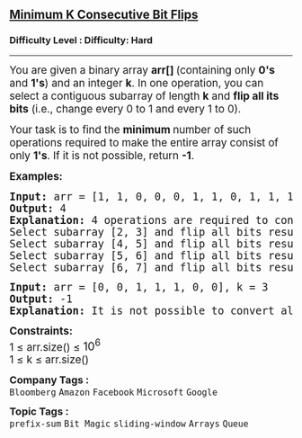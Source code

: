 <h2><a href="https://www.geeksforgeeks.org/problems/minimum-number-of-k-consecutive-bit-flips--171650/1?_gl=1*1hnnd0v*_up*MQ..&gclid=CjwKCAiAhqCdBhB0EiwAH8M_GoC4dHdy1Y8GWzmsRI77twRorT41-V4Tcl_M0MJ9Slc_sILYztk6PRoCyegQAvD_BwE">Minimum K Consecutive Bit Flips</a></h2><h3>Difficulty Level : Difficulty: Hard</h3><hr><div class="problems_problem_content__Xm_eO"><p data-start="169" data-end="259"><span style="font-size: 14pt;">You are given a binary array <strong>arr[] </strong>(containing only <strong>0's</strong> and <strong>1's</strong>) and an integer <strong>k</strong>. </span><span style="font-size: 14pt;">In one operation, you can select a contiguous subarray of length&nbsp;<strong>k</strong> and <strong data-start="334" data-end="355">flip all its bits</strong> (i.e., change every 0 to 1 and every 1 to 0).</span></p>
<p data-start="413" data-end="533"><span style="font-size: 14pt;">Your task is to find the <strong>minimum </strong>number of such operations required to make the entire array consist of only <strong>1's</strong>. </span><span style="font-size: 14pt;">If it is not possible, return <strong data-start="565" data-end="571">-1</strong>.</span></p>
<p><span style="font-size: 14pt;"><strong>Examples:</strong></span></p>
<pre><span style="font-size: 14pt;"><strong>Input:</strong> arr = [1, 1, 0, 0, 0, 1, 1, 0, 1, 1, 1], k = 2</span><br><span style="font-size: 14pt;"><strong>Output:</strong> 4 </span><br><span style="font-size: 14pt;"><strong style="font-size: 14pt;">Explanation: </strong><span style="font-size: 14pt;">4 operations are required to convert all 0's to 1's.<br>Select subarray [2, 3] and flip all bits resulting array will be [1, 1, 1, 1, 0, 1, 1, 0, 1, 1, 1]<br></span>Select subarray [4, 5] and flip all bits resulting array will be [1, 1, 1, 1, 1, 0, 1, 0, 1, 1, 1]<br>Select subarray [5, 6] and flip all bits resulting array will be [1, 1, 1, 1, 1, 1, 0, 0, 1, 1, 1]<br>Select subarray [6, 7] and flip all bits resulting array will be [1, 1, 1, 1, 1, 1, 1, 1, 1, 1, 1]</span></pre>
<pre><span style="font-size: 14pt;"><strong>Input:</strong> arr = [0, 0, 1, 1, 1, 0, 0], k = 3</span><br><span style="font-size: 14pt;"><strong>Output:</strong> -1</span><br><span style="font-size: 14pt;"><strong>Explanation:</strong> It is not possible to convert all elements to 1's by performing any number of operations.</span></pre>
<p><span style="font-size: 14pt;"><strong>Constraints:<br></strong></span><span style="font-size: 14pt;">1 ≤ arr.size() ≤ </span><span style="font-size: 20px;">10<sup>6</sup></span><br><span style="font-size: 14pt;">1 ≤ k ≤ arr.size()</span></p></div><p><span style=font-size:18px><strong>Company Tags : </strong><br><code>Bloomberg</code>&nbsp;<code>Amazon</code>&nbsp;<code>Facebook</code>&nbsp;<code>Microsoft</code>&nbsp;<code>Google</code>&nbsp;<br><p><span style=font-size:18px><strong>Topic Tags : </strong><br><code>prefix-sum</code>&nbsp;<code>Bit Magic</code>&nbsp;<code>sliding-window</code>&nbsp;<code>Arrays</code>&nbsp;<code>Queue</code>&nbsp;